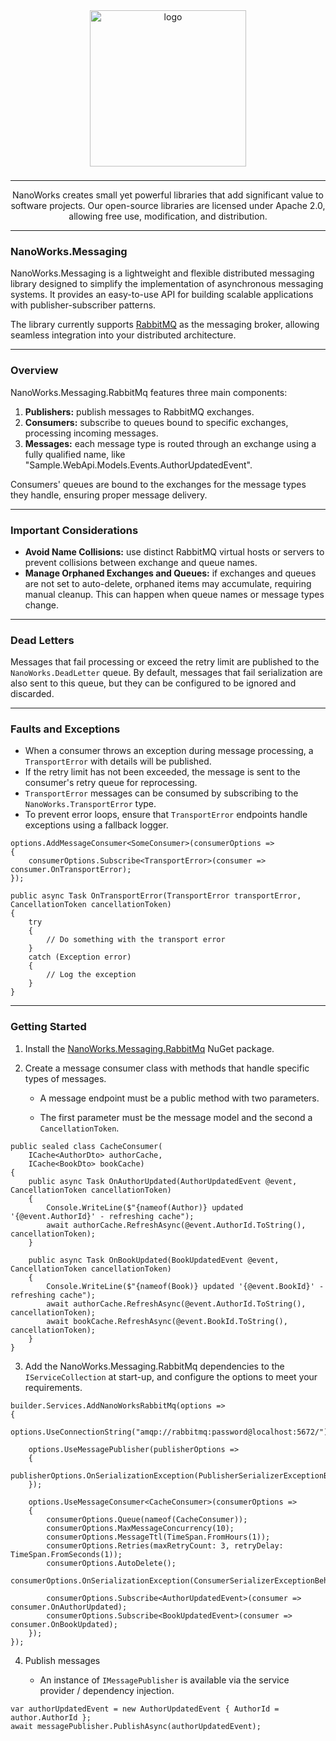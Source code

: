 <center>

<img src="https://avatars.githubusercontent.com/u/172126989?s=400&u=930ba2bd7e78a6be9c4bd504d656f29453d74a80&v=4" alt="logo" style="width: 250px; margin-bottom: 8px;" />

---

NanoWorks creates small yet powerful libraries that add significant value to software projects. Our open-source libraries are licensed under Apache 2.0, allowing free use, modification, and distribution.

---

</center>

### NanoWorks.Messaging

NanoWorks.Messaging is a lightweight and flexible distributed messaging library designed to simplify the implementation of asynchronous messaging systems. It provides an easy-to-use API for building scalable applications with publisher-subscriber patterns.


The library currently supports [RabbitMQ](https://www.rabbitmq.com/) as the messaging broker, allowing seamless integration into your distributed architecture.

---

### Overview

NanoWorks.Messaging.RabbitMq features three main components:

1. **Publishers:** publish messages to RabbitMQ exchanges.
2. **Consumers:** subscribe to queues bound to specific exchanges, processing incoming messages.
3. **Messages:** each message type is routed through an exchange using a fully qualified name, like "Sample.WebApi.Models.Events.AuthorUpdatedEvent".

Consumers' queues are bound to the exchanges for the message types they handle, ensuring proper message delivery.

---

### Important Considerations

- **Avoid Name Collisions:** use distinct RabbitMQ virtual hosts or servers to prevent collisions between exchange and queue names.
- **Manage Orphaned Exchanges and Queues:** if exchanges and queues are not set to auto-delete, orphaned items may accumulate, requiring manual cleanup. This can happen when queue names or message types change.

---

### Dead Letters

Messages that fail processing or exceed the retry limit are published to the `NanoWorks.DeadLetter` queue. By default, messages that fail serialization are also sent to this queue, but they can be configured to be ignored and discarded.

---

### Faults and Exceptions

- When a consumer throws an exception during message processing, a `TransportError` with details will be published.
- If the retry limit has not been exceeded, the message is sent to the consumer's retry queue for reprocessing.
- `TransportError` messages can be consumed by subscribing to the `NanoWorks.TransportError` type.
- To prevent error loops, ensure that `TransportError` endpoints handle exceptions using a fallback logger.

```
options.AddMessageConsumer<SomeConsumer>(consumerOptions =>
{
    consumerOptions.Subscribe<TransportError>(consumer => consumer.OnTransportError);
});
```

```
public async Task OnTransportError(TransportError transportError, CancellationToken cancellationToken)
{
    try
    {
        // Do something with the transport error
    }
    catch (Exception error)
    {
        // Log the exception
    }
}
```

---

### Getting Started

1. Install the [NanoWorks.Messaging.RabbitMq](https://www.nuget.org/packages/NanoWorks.Messaging.RabbitMq) NuGet package.

2. Create a message consumer class with methods that handle specific types of messages.

    - A message endpoint must be a public method with two parameters.

    - The first parameter must be the message model and the second a `CancellationToken`.

```
public sealed class CacheConsumer(
    ICache<AuthorDto> authorCache,
    ICache<BookDto> bookCache)
{
    public async Task OnAuthorUpdated(AuthorUpdatedEvent @event, CancellationToken cancellationToken)
    {
        Console.WriteLine($"{nameof(Author)} updated '{@event.AuthorId}' - refreshing cache");
        await authorCache.RefreshAsync(@event.AuthorId.ToString(), cancellationToken);
    }

    public async Task OnBookUpdated(BookUpdatedEvent @event, CancellationToken cancellationToken)
    {
        Console.WriteLine($"{nameof(Book)} updated '{@event.BookId}' - refreshing cache");
        await authorCache.RefreshAsync(@event.AuthorId.ToString(), cancellationToken);
        await bookCache.RefreshAsync(@event.BookId.ToString(), cancellationToken);
    }
}
```

3. Add the NanoWorks.Messaging.RabbitMq dependencies to the `IServiceCollection` at start-up, and configure the options to meet your requirements.

```
builder.Services.AddNanoWorksRabbitMq(options =>
{
    options.UseConnectionString("amqp://rabbitmq:password@localhost:5672/");

    options.UseMessagePublisher(publisherOptions =>
    {
        publisherOptions.OnSerializationException(PublisherSerializerExceptionBehavior.Ignore);
    });

    options.UseMessageConsumer<CacheConsumer>(consumerOptions =>
    {
        consumerOptions.Queue(nameof(CacheConsumer));
        consumerOptions.MaxMessageConcurrency(10);
        consumerOptions.MessageTtl(TimeSpan.FromHours(1));
        consumerOptions.Retries(maxRetryCount: 3, retryDelay: TimeSpan.FromSeconds(1));
        consumerOptions.AutoDelete();
        consumerOptions.OnSerializationException(ConsumerSerializerExceptionBehavior.DeadLetter);

        consumerOptions.Subscribe<AuthorUpdatedEvent>(consumer => consumer.OnAuthorUpdated);
        consumerOptions.Subscribe<BookUpdatedEvent>(consumer => consumer.OnBookUpdated);
    });
});
```

4. Publish messages

    - An instance of `IMessagePublisher` is available via the service provider / dependency injection.

```
var authorUpdatedEvent = new AuthorUpdatedEvent { AuthorId = author.AuthorId };
await messagePublisher.PublishAsync(authorUpdatedEvent);
```
